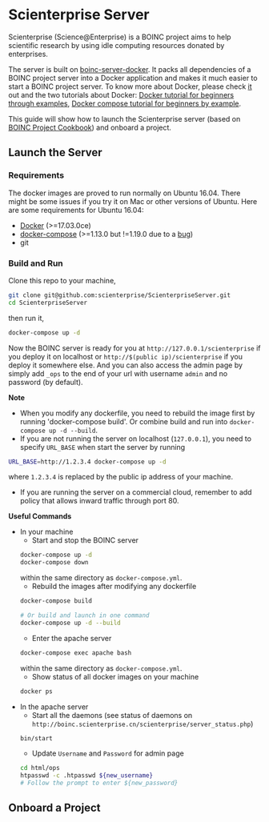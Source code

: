 # Scienterprise Server

Scienterprise (Science@Enterprise) is a BOINC project aims to help scientific research by using idle computing resources donated by enterprises.

The server is built on [boinc-server-docker](https://github.com/marius311/boinc-server-docker). It packs all dependencies of a BOINC project server into a Docker application and makes it much easier to start a BOINC project server. To know more about Docker, please check [it](https://docs.docker.com/) out and the two tutorials about Docker: [Docker tutorial for beginners through examples](https://takacsmark.com/getting-started-with-docker-in-your-project-step-by-step-tutorial/#data-in-docker-containers), [Docker compose tutorial for beginners by example](https://takacsmark.com/docker-compose-tutorial-beginners-by-example-basics/).

This guide will show how to launch the Scienterprise server (based on [BOINC Project Cookbook](https://github.com/marius311/boinc-server-docker/blob/master/docs/cookbook.md)) and onboard a project.

## Launch the Server
### Requirements
The docker images are proved to run normally on Ubuntu 16.04. There might be some issues if you try it on Mac or other versions of Ubuntu. Here are some requirements for Ubuntu 16.04:
- [Docker](https://docs.docker.com/engine/installation/) (>=17.03.0ce)
- [docker-compose](https://docs.docker.com/compose/install/) (>=1.13.0 but !=1.19.0 due to a [bug](https://github.com/docker/docker-py/issues/1841))
- git

### Build and Run
Clone this repo to your machine,
```bash
git clone git@github.com:scienterprise/ScienterpriseServer.git
cd ScienterpriseServer
```
then run it,
```bash
docker-compose up -d
```

Now the BOINC server is ready for you at `http://127.0.0.1/scienterprise` if you deploy it on localhost or `http://$(public ip)/scienterprise` if you deploy it somewhere else. And you can also access the admin page by simply add `_ops` to the end of your url with username `admin` and no password (by default). 

**Note**
- When you modify any dockerfile, you need to rebuild the image first by running 'docker-compose build'. Or combine build and run into `docker-compose up -d --build`.
- If you are not running the server on localhost (`127.0.0.1`), you need to specify `URL_BASE` when start the server by running
```bash
URL_BASE=http://1.2.3.4 docker-compose up -d
```
where `1.2.3.4` is replaced by the public ip address of your machine.
- If you are running the server on a commercial cloud, remember to add policy that allows inward traffic through port 80.

**Useful Commands**
- In your machine
  - Start and stop the BOINC server
  ```bash
  docker-compose up -d
  docker-compose down
  ```
  within the same directory as `docker-compose.yml`.
  - Rebuild the images after modifying any dockerfile
  ```bash
  docker-compose build
  
  # Or build and launch in one command
  docker-compose up -d --build
  ```
  - Enter the apache server
  ```bash
  docker-compose exec apache bash
  ```
  within the same directory as `docker-compose.yml`.
  - Show status of all docker images on your machine
  ```bash
  docker ps
  ```
- In the apache server
  - Start all the daemons (see status of daemons on `http://boinc.scienterprise.cn/scienterprise/server_status.php`)
  ```bash
  bin/start
  ```
  - Update `Username` and `Password` for admin page
  ```bash
  cd html/ops
  htpasswd -c .htpasswd ${new_username}
  # Follow the prompt to enter ${new_password}
  ```

## Onboard a Project

